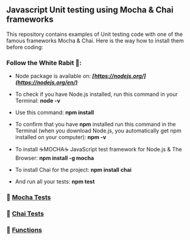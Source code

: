 ## Javascript Unit testing using Mocha & Chai frameworks

This repository contains examples of Unit testing code with one of the famous frameworks Mocha & Chai.
Here is the way how to install them before coding:

### Follow the White Rabit 🐇:

* Node package is available on: ___[https://nodejs.org/](https://nodejs.org/en/)___

* To check if you have Node.js installed, run this command in your Terminal:  **node -v**

* Use this command: **npm install**

* To confirm that you have **npm** installed run this command in the Terminal
    (when you download Node.js, you automatically get npm installed on your computer): **npm -v**
    
* To install ☕️MOCHA☕️ JavaScript test framework for Node.js & The Browser️:  **npm install -g mocha**

* To install Chai for the project: **npm install chai**

* And run all your tests: **npm test**


### 📁 __[Mocha Tests](https://github.com/frediukos/Mocha/blob/master/index.spec.js)__

### 📁 __[Chai Tests](https://github.com/frediukos/Mocha/blob/master/chai-index.spec.js)__

### 📁 __[Functions](https://github.com/frediukos/Mocha/blob/master/index.js)__

    
